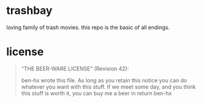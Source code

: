 # trashbay
loving family of trash movies. this repo is the basic of all endings.

# license

>
> "THE BEER-WARE LICENSE" (Revision 42):
> 
> ben-hx wrote this file. As long as you retain this notice you can do whatever you want with this stuff. 
> If we meet some day, and you think this stuff is worth it, you can buy me a beer in return ben-hx
> 
